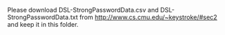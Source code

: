 Please download DSL-StrongPasswordData.csv and DSL-StrongPasswordData.txt from http://www.cs.cmu.edu/~keystroke/#sec2 and keep it in this folder.
